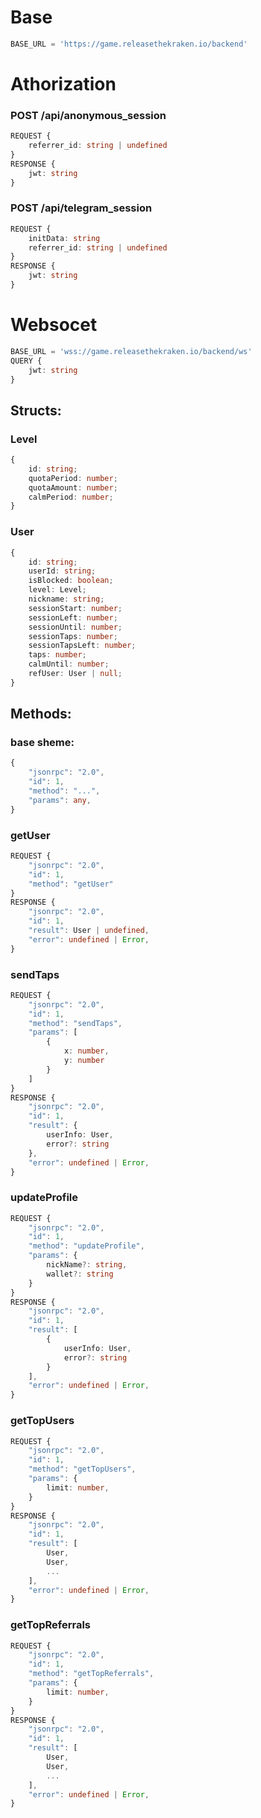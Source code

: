 # Base

```ts
BASE_URL = 'https://game.releasethekraken.io/backend'
```

# Athorization

### POST /api/anonymous_session
```ts
REQUEST {
    referrer_id: string | undefined
}
RESPONSE {
    jwt: string
}
```


### POST /api/telegram_session
```ts
REQUEST {
    initData: string
    referrer_id: string | undefined
}
RESPONSE {
    jwt: string
}
```


# Websocet

```ts
BASE_URL = 'wss://game.releasethekraken.io/backend/ws'
QUERY {
    jwt: string
}
```

## Structs:

### Level 
```ts
{
    id: string;
    quotaPeriod: number;
    quotaAmount: number;
    calmPeriod: number;
}
```

### User 
```ts
{
    id: string;
    userId: string;
    isBlocked: boolean;
    level: Level;
    nickname: string;
    sessionStart: number;
    sessionLeft: number;
    sessionUntil: number;
    sessionTaps: number;
    sessionTapsLeft: number;
    taps: number;
    calmUntil: number;
    refUser: User | null;
}
```


## Methods:

### base sheme: 
```ts
{
    "jsonrpc": "2.0",
    "id": 1,
    "method": "...",
    "params": any,
}
```




### getUser
```ts
REQUEST {
    "jsonrpc": "2.0",
    "id": 1,
    "method": "getUser"
}
RESPONSE {
    "jsonrpc": "2.0",
    "id": 1,
    "result": User | undefined,
    "error": undefined | Error,
}
```

### sendTaps
```ts
REQUEST {
    "jsonrpc": "2.0",
    "id": 1,
    "method": "sendTaps",
    "params": [
        {
            x: number,
            y: number
        }
    ]
}
RESPONSE {
    "jsonrpc": "2.0",
    "id": 1,
    "result": {
        userInfo: User,
        error?: string
    },
    "error": undefined | Error,
}
```

### updateProfile
```ts
REQUEST {
    "jsonrpc": "2.0",
    "id": 1,
    "method": "updateProfile",
    "params": {
        nickName?: string,
        wallet?: string
    }
}
RESPONSE {
    "jsonrpc": "2.0",
    "id": 1,
    "result": [
        {
            userInfo: User,
            error?: string
        }
    ],
    "error": undefined | Error,
}
```

### getTopUsers
```ts
REQUEST {
    "jsonrpc": "2.0",
    "id": 1,
    "method": "getTopUsers",
    "params": {
        limit: number,
    }
}
RESPONSE {
    "jsonrpc": "2.0",
    "id": 1,
    "result": [
        User, 
        User, 
        ...
    ],
    "error": undefined | Error,
}
```


### getTopReferrals
```ts
REQUEST {
    "jsonrpc": "2.0",
    "id": 1,
    "method": "getTopReferrals",
    "params": {
        limit: number,
    }
}
RESPONSE {
    "jsonrpc": "2.0",
    "id": 1,
    "result": [
        User, 
        User, 
        ...
    ],
    "error": undefined | Error,
}
```